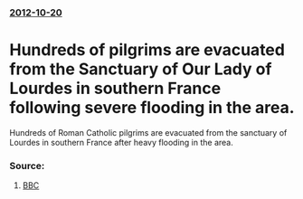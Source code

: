 ### [2012-10-20](/news/2012/10/20/index.md)

# Hundreds of pilgrims are evacuated from the Sanctuary of Our Lady of Lourdes in southern France following severe flooding in the area. 

Hundreds of Roman Catholic pilgrims are evacuated from the sanctuary of Lourdes in southern France after heavy flooding in the area.


### Source:

1. [BBC](http://www.bbc.co.uk/news/world-europe-20019587)
